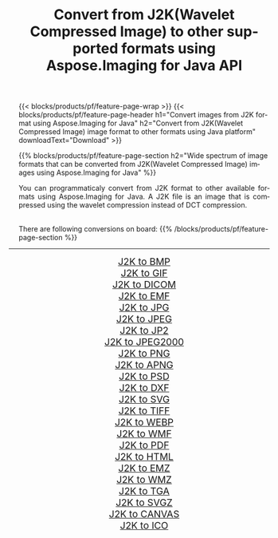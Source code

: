 ﻿---
title: Convert from J2K(Wavelet Compressed Image) to other supported formats using Aspose.Imaging for Java API 
weight: 3920
url: /java/conversion/from/j2k/ 
lang: en
langdirlevel: 2
locales: zh-hans,ja,it,ru,de,es,fr,nl,id,lt,pl,pt,vi,tr,ko,zh-hant,ar,hi,th,sv,cs,uk,he
description: Aspose.Imaging API can easily convert from J2K(Wavelet Compressed Image) to other formats using Java platform
---

{{< blocks/products/pf/feature-page-wrap >}}
{{< blocks/products/pf/feature-page-header h1="Convert images from J2K format using Aspose.Imaging for Java" h2="Convert from J2K(Wavelet Compressed Image) image format to other formats using Java platform" downloadText="Download" >}}


{{% blocks/products/pf/feature-page-section  h2="Wide spectrum of image formats that can be converted from J2K(Wavelet Compressed Image) images using Aspose.Imaging for Java" %}}
<p align=justify>You can programmaticaly convert from J2K format to other available formats using 
Aspose.Imaging for Java. A J2K file is an image that is compressed using the wavelet compression instead of DCT compression.</p>
<br/>
There are following conversions on board:
{{% /blocks/products/pf/feature-page-section %}}
<div class="container-fluid productfamilypage bg-gray">
    <div class="convertypes bg-gray agp-content section">
        <div class="container">
		<hr style="margin-left:-20px;"/>
		<div class="row other-converters" style="gap: 10px;font-size: 19px;text-align:center;">
		    <div class='col-md-2 other-converter remove-lp remove-rp'><a href="/imaging/java/conversion/j2k-to-bmp/" style="padding:15px;">J2K to BMP</a></div><div class='col-md-2 other-converter remove-lp remove-rp'><a href="/imaging/java/conversion/j2k-to-gif/" style="padding:15px;">J2K to GIF</a></div><div class='col-md-2 other-converter remove-lp remove-rp'><a href="/imaging/java/conversion/j2k-to-dicom/" style="padding:15px;">J2K to DICOM</a></div><div class='col-md-2 other-converter remove-lp remove-rp'><a href="/imaging/java/conversion/j2k-to-emf/" style="padding:15px;">J2K to EMF</a></div><div class='col-md-2 other-converter remove-lp remove-rp'><a href="/imaging/java/conversion/j2k-to-jpg/" style="padding:15px;">J2K to JPG</a></div><div class='col-md-2 other-converter remove-lp remove-rp'><a href="/imaging/java/conversion/j2k-to-jpeg/" style="padding:15px;">J2K to JPEG</a></div><div class='col-md-2 other-converter remove-lp remove-rp'><a href="/imaging/java/conversion/j2k-to-jp2/" style="padding:15px;">J2K to JP2</a></div><div class='col-md-2 other-converter remove-lp remove-rp'><a href="/imaging/java/conversion/j2k-to-jpeg2000/" style="padding:15px;">J2K to JPEG2000</a></div><div class='col-md-2 other-converter remove-lp remove-rp'><a href="/imaging/java/conversion/j2k-to-png/" style="padding:15px;">J2K to PNG</a></div><div class='col-md-2 other-converter remove-lp remove-rp'><a href="/imaging/java/conversion/j2k-to-apng/" style="padding:15px;">J2K to APNG</a></div><div class='col-md-2 other-converter remove-lp remove-rp'><a href="/imaging/java/conversion/j2k-to-psd/" style="padding:15px;">J2K to PSD</a></div><div class='col-md-2 other-converter remove-lp remove-rp'><a href="/imaging/java/conversion/j2k-to-dxf/" style="padding:15px;">J2K to DXF</a></div><div class='col-md-2 other-converter remove-lp remove-rp'><a href="/imaging/java/conversion/j2k-to-svg/" style="padding:15px;">J2K to SVG</a></div><div class='col-md-2 other-converter remove-lp remove-rp'><a href="/imaging/java/conversion/j2k-to-tiff/" style="padding:15px;">J2K to TIFF</a></div><div class='col-md-2 other-converter remove-lp remove-rp'><a href="/imaging/java/conversion/j2k-to-webp/" style="padding:15px;">J2K to WEBP</a></div><div class='col-md-2 other-converter remove-lp remove-rp'><a href="/imaging/java/conversion/j2k-to-wmf/" style="padding:15px;">J2K to WMF</a></div><div class='col-md-2 other-converter remove-lp remove-rp'><a href="/imaging/java/conversion/j2k-to-pdf/" style="padding:15px;">J2K to PDF</a></div><div class='col-md-2 other-converter remove-lp remove-rp'><a href="/imaging/java/conversion/j2k-to-html/" style="padding:15px;">J2K to HTML</a></div><div class='col-md-2 other-converter remove-lp remove-rp'><a href="/imaging/java/conversion/j2k-to-emz/" style="padding:15px;">J2K to EMZ</a></div><div class='col-md-2 other-converter remove-lp remove-rp'><a href="/imaging/java/conversion/j2k-to-wmz/" style="padding:15px;">J2K to WMZ</a></div><div class='col-md-2 other-converter remove-lp remove-rp'><a href="/imaging/java/conversion/j2k-to-tga/" style="padding:15px;">J2K to TGA</a></div><div class='col-md-2 other-converter remove-lp remove-rp'><a href="/imaging/java/conversion/j2k-to-svgz/" style="padding:15px;">J2K to SVGZ</a></div><div class='col-md-2 other-converter remove-lp remove-rp'><a href="/imaging/java/conversion/j2k-to-canvas/" style="padding:15px;">J2K to CANVAS</a></div><div class='col-md-2 other-converter remove-lp remove-rp'><a href="/imaging/java/conversion/j2k-to-ico/" style="padding:15px;">J2K to ICO</a></div>
                </div>
        </div>
    </div>
</div>
<br/>

